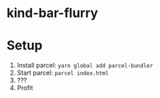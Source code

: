 # kind-bar-flurry

# Setup

1. Install parcel: `yarn global add parcel-bundler`
2. Start parcel: `parcel index.html`
3. ???
4. Profit